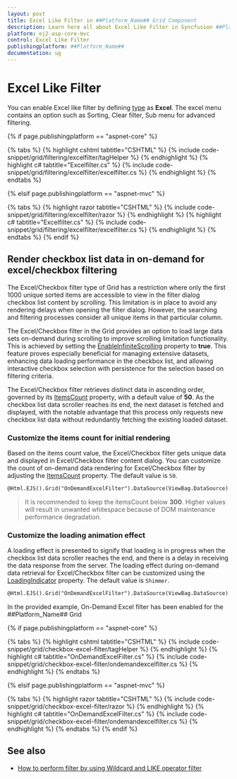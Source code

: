 ```yaml
---
layout: post
title: Excel Like Filter in ##Platform_Name## Grid Component
description: Learn here all about Excel Like Filter in Syncfusion ##Platform_Name## Grid component of Syncfusion Essential JS 2 and more.
platform: ej2-asp-core-mvc
control: Excel Like Filter
publishingplatform: ##Platform_Name##
documentation: ug
---
```



# Excel Like Filter

You can enable Excel like filter by defining [type](https://help.syncfusion.com/cr/aspnetcore-js2/Syncfusion.EJ2.Grids.GridFilterSettings.html#Syncfusion_EJ2_Grids_GridFilterSettings_Type) as **Excel**. The excel menu contains an option such as Sorting, Clear filter, Sub menu for advanced filtering.

{% if page.publishingplatform == "aspnet-core" %}

{% tabs %}
{% highlight cshtml tabtitle="CSHTML" %}
{% include code-snippet/grid/filtering/excelfilter/tagHelper %}
{% endhighlight %}
{% highlight c# tabtitle="Excelfilter.cs" %}
{% include code-snippet/grid/filtering/excelfilter/excelfilter.cs %}
{% endhighlight %}
{% endtabs %}

{% elsif page.publishingplatform == "aspnet-mvc" %}

{% tabs %}
{% highlight razor tabtitle="CSHTML" %}
{% include code-snippet/grid/filtering/excelfilter/razor %}
{% endhighlight %}
{% highlight c# tabtitle="Excelfilter.cs" %}
{% include code-snippet/grid/filtering/excelfilter/excelfilter.cs %}
{% endhighlight %}
{% endtabs %}
{% endif %}

## Render checkbox list data in on-demand for excel/checkbox filtering

The Excel/Checkbox filter type of Grid has a restriction where only the first 1000 unique sorted items are accessible to view in the filter dialog checkbox list content by scrolling. This limitation is in place to avoid any rendering delays when opening the filter dialog. However, the searching and filtering processes consider all unique items in that particular column.

The Excel/Checkbox filter in the Grid provides an option to load large data sets on-demand during scrolling to improve scrolling limitation functionality. This is achieved by setting the [EnableInfiniteScrolling](https://help.syncfusion.com/cr/aspnetmvc-js2/Syncfusion.EJ2.Grids.GridFilterSettings.html#Syncfusion_EJ2_Grids_GridFilterSettings_EnableInfiniteScrolling) property to **true**. This feature proves especially beneficial for managing extensive datasets, enhancing data loading performance in the checkbox list, and allowing interactive checkbox selection with persistence for the selection based on filtering criteria.

The Excel/Checkbox filter retrieves distinct data in ascending order, governed by its [ItemsCount](https://help.syncfusion.com/cr/aspnetmvc-js2/Syncfusion.EJ2.Grids.GridFilterSettings.html#Syncfusion_EJ2_Grids_GridFilterSettings_ItemsCount)  property, with a default value of **50**. As the checkbox list data scroller reaches its end, the next dataset is fetched and displayed, with the notable advantage that this process only requests new checkbox list data without redundantly fetching the existing loaded dataset.

### Customize the items count for initial rendering

Based on the items count value, the Excel/Checkbox filter gets unique data and displayed in Excel/Checkbox filter content dialog. You can customize the count of on-demand data rendering for Excel/Checkbox filter by adjusting the [ItemsCount](https://help.syncfusion.com/cr/aspnetmvc-js2/Syncfusion.EJ2.Grids.GridFilterSettings.html#Syncfusion_EJ2_Grids_GridFilterSettings_ItemsCount) property. The default value is `50`.

```html
@Html.EJS().Grid("OnDemandExcelFilter").DataSource(ViewBag.DataSource).FilterSettings(Filter => Filter.EnableInfiniteScrolling(true).ItemsCount(40))
```

> It is recommended to keep the itemsCount below **300**. Higher values will result in unwanted whitespace because of DOM maintenance performance degradation.

### Customize the loading animation effect

A loading effect is presented to signify that loading is in progress when the checkbox list data scroller reaches the end, and there is a delay in receiving the data response from the server. The loading effect during on-demand data retrieval for Excel/Checkbox filter can be customized using the [LoadingIndicator](https://help.syncfusion.com/cr/aspnetmvc-js2/Syncfusion.EJ2.Grids.GridFilterSettings.html#Syncfusion_EJ2_Grids_GridFilterSettings_LoadingIndicator) property. The default value is `Shimmer`.

```html
@Html.EJS().Grid("OnDemandExcelFilter").DataSource(ViewBag.DataSource).FilterSettings(Filter => Filter.EnableInfiniteScrolling(true).LoadingIndicator(Syncfusion.EJ2.Grids.IndicatorType.Spinner))
```

In the provided example, On-Demand Excel filter has been enabled for the ##Platform_Name## Grid

{% if page.publishingplatform == "aspnet-core" %}

{% tabs %}
{% highlight cshtml tabtitle="CSHTML" %}
{% include code-snippet/grid/checkbox-excel-filter/tagHelper %}
{% endhighlight %}
{% highlight c# tabtitle="OnDemandExcelFilter.cs" %}
{% include code-snippet/grid/checkbox-excel-filter/ondemandexcelfilter.cs %}
{% endhighlight %}
{% endtabs %}

{% elsif page.publishingplatform == "aspnet-mvc" %}

{% tabs %}
{% highlight razor tabtitle="CSHTML" %}
{% include code-snippet/grid/checkbox-excel-filter/razor %}
{% endhighlight %}
{% highlight c# tabtitle="OnDemandExcelFilter.cs" %}
{% include code-snippet/grid/checkbox-excel-filter/ondemandexcelfilter.cs %}
{% endhighlight %}
{% endtabs %}
{% endif %}

## See also

* [How to perform filter by using Wildcard and LIKE operator filter](./filtering/#wildcard-and-like-operator-filter)